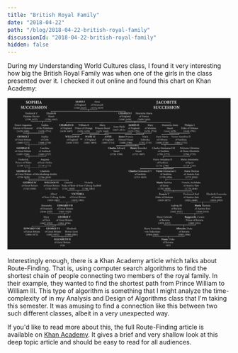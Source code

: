 ```yaml
---
title: "British Royal Family"
date: "2018-04-22"
path: "/blog/2018-04-22-british-royal-family"
discussionId: "2018-04-22-british-royal-family"
hidden: false
---
```


During my Understanding World Cultures class, I found it very interesting how big the British Royal Family was when one of the girls in the class presented over it. I checked it out online and found this chart on Khan Academy:

![British Royal Family](../images/2018-04-22/royalfamily.png 'A family tree for the British Royal Family')

Interestingly enough, there is a Khan Academy article which talks about Route-Finding. That is, using computer search algorithms to find the shortest chain of people connecting two members of the royal family. In their example, they wanted to find the shortest path from Prince William to William III. This type of algorithm is something that I might analyze the time-complexity of in my Analysis and Design of Algorithms class that I'm taking this semester. It was amusing to find a connection like this between two such different classes, albeit in a very unexpected way.

If you'd like to read more about this, the full Route-Finding article is available on [Khan Academy](https://www.khanacademy.org/computing/computer-science/algorithms/intro-to-algorithms/a/route-finding). It gives a brief and very shallow look at this deep topic article and should be easy to read for all audiences.
